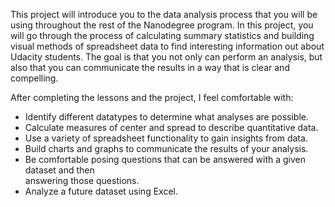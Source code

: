 This project will introduce you to the data analysis process that you will be using throughout the rest of the Nanodegree program. In this project, you will go through the process of calculating summary statistics and building visual methods of spreadsheet data to find interesting information out about Udacity students. The goal is that you not only can perform an analysis, but also that you can communicate the results in a way that is clear and compelling.


After completing the lessons and the project, I feel comfortable with:

- Identify different datatypes to determine what analyses are possible.
- Calculate measures of center and spread to describe quantitative data.
- Use a variety of spreadsheet functionality to gain insights from data.
- Build charts and graphs to communicate the results of your analysis.
- Be comfortable posing questions that can be answered with a given dataset and then      
  answering those questions.
- Analyze a future dataset using Excel.